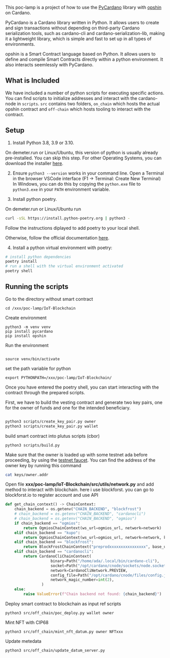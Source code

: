 
This poc-lamp is a project of how to use the [PyCardano](https://github.com/Python-Cardano/pycardano) library 
with [opshin](https://github.com/OpShin/opshin) on Cardano.

PyCardano is a Cardano library written in Python. It allows users to create and sign transactions without depending on third-party Cardano serialization tools, such as cardano-cli and cardano-serialization-lib, making it a lightweight library, which is simple and fast to set up in all types of environments.

opshin is a Smart Contract language based on Python. It allows users to define and compile Smart Contracts directly within a python environment.
It also interacts seemlessly with PyCardano.


## What is Included

We have included a number of python scripts for executing specific actions.
You can find scripts to initialize addresses and interact with the cardano-node in `scripts`.
`src` contains two folders, `on_chain` which hosts the actual opshin contract and `off-chain` which
hosts tooling to interact with the contract.


## Setup


1. Install Python 3.8, 3.9 or 3.10.

On demeter.run or Linux/Ubuntu, this version of python is usually already pre-installed. You can skip this step.
For other Operating Systems, you can download the installer [here](https://www.python.org/downloads/release/python-3810/).

2. Ensure `python3 --version` works in your command line. Open a Terminal in the browser VSCode interface (F1 -> Terminal: Create New Terminal)
In Windows, you can do this by copying the `python.exe` file to `python3.exe` in your `PATH` environment variable.

3. Install python poetry.

On demeter.run or Linux/Ubuntu run 
```bash
curl -sSL https://install.python-poetry.org | python3 -
```
Follow the instructions diplayed to add poetry to your local shell.

Otherwise, follow the official documentation [here](https://python-poetry.org/docs/#installation).


4. Install a python virtual environment with poetry:
```bash
# install python dependencies
poetry install
# run a shell with the virtual environment activated
poetry shell
```

## Running the scripts

Go to the directory without smart contract

```
cd /xxx/poc-lamp/IoT-Blockchain
```

Create environment

```
python3 -m venv venv
pip install pycardano
pip install opshin
```


Run the environment


```

source venv/bin/activate
```

set the path variable for python

```
export PYTHONPATH=/xxx/poc-lamp/IoT-Blockchain/
```


Once you have entered the poetry shell, you can start interacting with the contract through the prepared scripts.

First, we have to build the vesting contract and generate two key pairs, one for the
owner of funds and one for the intended beneficiary.

```bash

python3 scripts/create_key_pair.py owner
python3 scripts/create_key_pair.py wallet
```

build smart contract into plutus scripts (cbor) 

```
python3 scripts/build.py
```

Make sure that the owner is loaded up with some testnet ada before proceeding,
by using the [testnet faucet](https://docs.cardano.org/cardano-testnet/tools/faucet).
You can find the address of the owner key by running this command

```bash
cat keys/owner.addr
```

Open file **xxx/poc-lamp/IoT-Blockchain/src/utils/network.py** and add method to interact with blockchain. here i use blockforst. you can go to blockforst.io to register account and use API

```python
def get_chain_context() -> ChainContext:
    chain_backend = os.getenv("CHAIN_BACKEND", "blockfrost")
    # chain_backend = os.getenv("CHAIN_BACKEND", "cardanocli")
    # chain_backend = os.getenv("CHAIN_BACKEND", "ogmios")
    if chain_backend == "ogmios":
        return OgmiosChainContext(ws_url=ogmios_url, network=network)
    elif chain_backend == "kupo":
        return OgmiosChainContext(ws_url=ogmios_url, network=network, kupo_url=kupo_url)
    elif chain_backend == "blockfrost":
        return BlockFrostChainContext("preprodxxxxxxxxxxxxxxxx", base_url="https://cardano-preprod.blockfrost.io/api/")
    elif chain_backend == "cardanocli":
        return CardanoCliChainContext(
                    binary=Path("/home/ada/.local/bin/cardano-cli"),
                    socket=Path("/opt/cardano/cnode/sockets/node.socket"),
                    network=CardanoCliNetwork.PREVIEW,
                    config_file=Path("/opt/cardano/cnode/files/config.json"),
                    network_magic_number=int(2),
                )
    else:
        raise ValueError(f"Chain backend not found: {chain_backend}")
```

Deploy smart contract to blockchain as input ref scripts

```
python3 src/off_chain/poc_deploy.py wallet owner
```

Mint NFT with CIP68

```
python3 src/off_chain/mint_nft_datum.py owner NFTxxx
```

Update metedata

```
python3 src/off_chain/update_datum_server.py 
```


 
 

